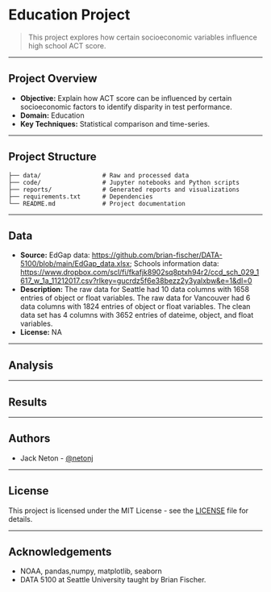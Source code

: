 # Education Project

> This project explores how certain socioeconomic variables influence high school ACT score.

---

## Project Overview


- **Objective:** Explain how ACT score can be influenced by certain socioeconomic factors to identify disparity in test performance.
- **Domain:** Education
- **Key Techniques:** Statistical comparison and time-series.

---

## Project Structure

```
├── data/                 # Raw and processed data
├── code/                 # Jupyter notebooks and Python scripts
├── reports/              # Generated reports and visualizations
├── requirements.txt      # Dependencies
└── README.md             # Project documentation
```

---

## Data

- **Source:** EdGap data: https://github.com/brian-fischer/DATA-5100/blob/main/EdGap_data.xlsx; Schools information data: https://www.dropbox.com/scl/fi/fkafjk8902sq8ptxh94r2/ccd_sch_029_1617_w_1a_11212017.csv?rlkey=gucrdz5f6e38bezz2y3yalxbw&e=1&dl=0
- **Description:** The raw data for Seattle had 10 data columns with 1658 entries of object or float variables. The raw data for Vancouver had 6 data columns with 1824 entries of object or float variables. The clean data set has 4 columns with 3652 entries of dateime, object, and float variables. 
- **License:** NA

---

## Analysis


---

## Results

---

## Authors

- Jack Neton - [@netonj](https://github.com/netonj)

---

## License

This project is licensed under the MIT License - see the [LICENSE](LICENSE) file for details.

---

## Acknowledgements

- NOAA, pandas,numpy, matplotlib, seaborn
- DATA 5100 at Seattle University taught by Brian Fischer.
